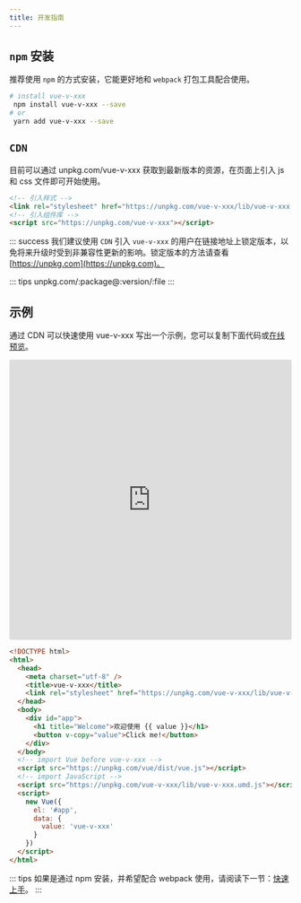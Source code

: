 ```yaml
---
title: 开发指南
---
```


## `npm` 安装

推荐使用 `npm` 的方式安装，它能更好地和 `webpack` 打包工具配合使用。

```bash
# install vue-v-xxx
 npm install vue-v-xxx --save
# or
 yarn add vue-v-xxx --save
```

## `CDN`

目前可以通过 unpkg.com/vue-v-xxx 获取到最新版本的资源，在页面上引入 js 和 css 文件即可开始使用。

```html
<!-- 引入样式 -->
<link rel="stylesheet" href="https://unpkg.com/vue-v-xxx/lib/vue-v-xxx.css" />
<!-- 引入组件库 -->
<script src="https://unpkg.com/vue-v-xxx"></script>
```

::: success
我们建议使用 `CDN` 引入 `vue-v-xxx` 的用户在链接地址上锁定版本，以免将来升级时受到非兼容性更新的影响。锁定版本的方法请查看 [https://unpkg.com](https://unpkg.com)。

::: tips
unpkg.com/:package@:version/:file
:::

## 示例

通过 CDN 可以快速使用 vue-v-xxx 写出一个示例，您可以复制下面代码或[在线预览](https://codesandbox.io/s/vue-v-xxx-bndj4)。

<iframe src="https://codesandbox.io/embed/static-bndj4?fontsize=14" title="vue-v-xxx" allow="geolocation; microphone; camera; midi; vr; accelerometer; gyroscope; payment; ambient-light-sensor; encrypted-media; usb" style="width:100%; height:500px; border:0; border-radius: 4px; overflow:hidden;" sandbox="allow-modals allow-forms allow-popups allow-scripts allow-same-origin"></iframe>

```html
<!DOCTYPE html>
<html>
  <head>
    <meta charset="utf-8" />
    <title>vue-v-xxx</title>
    <link rel="stylesheet" href="https://unpkg.com/vue-v-xxx/lib/vue-v-xxx.css" />
  </head>
  <body>
    <div id="app">
      <h1 title="Welcome">欢迎使用 {{ value }}</h1>
      <button v-copy="value">Click me!</button>
    </div>
  </body>
  <!-- import Vue before vue-v-xxx -->
  <script src="https://unpkg.com/vue/dist/vue.js"></script>
  <!-- import JavaScript -->
  <script src="https://unpkg.com/vue-v-xxx/lib/vue-v-xxx.umd.js"></script>
  <script>
    new Vue({
      el: '#app',
      data: {
        value: 'vue-v-xxx'
      }
    })
  </script>
</html>
```

::: tips
如果是通过 npm 安装，并希望配合 webpack 使用，请阅读下一节：[快速上手](start.html)。
:::
